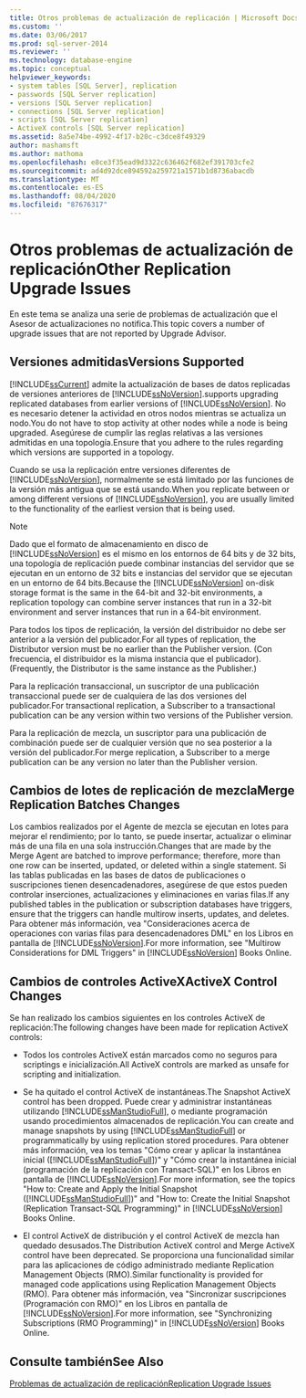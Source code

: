 ```yaml
---
title: Otros problemas de actualización de replicación | Microsoft Docs
ms.custom: ''
ms.date: 03/06/2017
ms.prod: sql-server-2014
ms.reviewer: ''
ms.technology: database-engine
ms.topic: conceptual
helpviewer_keywords:
- system tables [SQL Server], replication
- passwords [SQL Server replication]
- versions [SQL Server replication]
- connections [SQL Server replication]
- scripts [SQL Server replication]
- ActiveX controls [SQL Server replication]
ms.assetid: 8a5e74be-4992-4f17-b20c-c3dce8f49329
author: mashamsft
ms.author: mathoma
ms.openlocfilehash: e8ce3f35ead9d3322c636462f682ef391703cfe2
ms.sourcegitcommit: ad4d92dce894592a259721a1571b1d8736abacdb
ms.translationtype: MT
ms.contentlocale: es-ES
ms.lasthandoff: 08/04/2020
ms.locfileid: "87676317"
---
```

# <a name="other-replication-upgrade-issues"></a><span data-ttu-id="0e525-102">Otros problemas de actualización de replicación</span><span class="sxs-lookup"><span data-stu-id="0e525-102">Other Replication Upgrade Issues</span></span>
  <span data-ttu-id="0e525-103">En este tema se analiza una serie de problemas de actualización que el Asesor de actualizaciones no notifica.</span><span class="sxs-lookup"><span data-stu-id="0e525-103">This topic covers a number of upgrade issues that are not reported by Upgrade Advisor.</span></span>  
  
## <a name="versions-supported"></a><span data-ttu-id="0e525-104">Versiones admitidas</span><span class="sxs-lookup"><span data-stu-id="0e525-104">Versions Supported</span></span>  
 [!INCLUDE[ssCurrent](../../includes/sscurrent-md.md)] <span data-ttu-id="0e525-105">admite la actualización de bases de datos replicadas de versiones anteriores de [!INCLUDE[ssNoVersion](../../includes/ssnoversion-md.md)].</span><span class="sxs-lookup"><span data-stu-id="0e525-105">supports upgrading replicated databases from earlier versions of [!INCLUDE[ssNoVersion](../../includes/ssnoversion-md.md)].</span></span> <span data-ttu-id="0e525-106">No es necesario detener la actividad en otros nodos mientras se actualiza un nodo.</span><span class="sxs-lookup"><span data-stu-id="0e525-106">You do not have to stop activity at other nodes while a node is being upgraded.</span></span> <span data-ttu-id="0e525-107">Asegúrese de cumplir las reglas relativas a las versiones admitidas en una topología.</span><span class="sxs-lookup"><span data-stu-id="0e525-107">Ensure that you adhere to the rules regarding which versions are supported in a topology.</span></span>  
  
 <span data-ttu-id="0e525-108">Cuando se usa la replicación entre versiones diferentes de [!INCLUDE[ssNoVersion](../../includes/ssnoversion-md.md)], normalmente se está limitado por las funciones de la versión más antigua que se está usando.</span><span class="sxs-lookup"><span data-stu-id="0e525-108">When you replicate between or among different versions of [!INCLUDE[ssNoVersion](../../includes/ssnoversion-md.md)], you are usually limited to the functionality of the earliest version that is being used.</span></span>  
  
> [!NOTE]  
>  <span data-ttu-id="0e525-109">Dado que el formato de almacenamiento en disco de [!INCLUDE[ssNoVersion](../../includes/ssnoversion-md.md)] es el mismo en los entornos de 64 bits y de 32 bits, una topología de replicación puede combinar instancias del servidor que se ejecutan en un entorno de 32 bits e instancias del servidor que se ejecutan en un entorno de 64 bits.</span><span class="sxs-lookup"><span data-stu-id="0e525-109">Because the [!INCLUDE[ssNoVersion](../../includes/ssnoversion-md.md)] on-disk storage format is the same in the 64-bit and 32-bit environments, a replication topology can combine server instances that run in a 32-bit environment and server instances that run in a 64-bit environment.</span></span>  
  
 <span data-ttu-id="0e525-110">Para todos los tipos de replicación, la versión del distribuidor no debe ser anterior a la versión del publicador.</span><span class="sxs-lookup"><span data-stu-id="0e525-110">For all types of replication, the Distributor version must be no earlier than the Publisher version.</span></span> <span data-ttu-id="0e525-111">(Con frecuencia, el distribuidor es la misma instancia que el publicador).</span><span class="sxs-lookup"><span data-stu-id="0e525-111">(Frequently, the Distributor is the same instance as the Publisher.)</span></span>  
  
 <span data-ttu-id="0e525-112">Para la replicación transaccional, un suscriptor de una publicación transaccional puede ser de cualquiera de las dos versiones del publicador.</span><span class="sxs-lookup"><span data-stu-id="0e525-112">For transactional replication, a Subscriber to a transactional publication can be any version within two versions of the Publisher version.</span></span>  
  
 <span data-ttu-id="0e525-113">Para la replicación de mezcla, un suscriptor para una publicación de combinación puede ser de cualquier versión que no sea posterior a la versión del publicador.</span><span class="sxs-lookup"><span data-stu-id="0e525-113">For merge replication, a Subscriber to a merge publication can be any version no later than the Publisher version.</span></span>  
  
## <a name="merge-replication-batches-changes"></a><span data-ttu-id="0e525-114">Cambios de lotes de replicación de mezcla</span><span class="sxs-lookup"><span data-stu-id="0e525-114">Merge Replication Batches Changes</span></span>  
 <span data-ttu-id="0e525-115">Los cambios realizados por el Agente de mezcla se ejecutan en lotes para mejorar el rendimiento; por lo tanto, se puede insertar, actualizar o eliminar más de una fila en una sola instrucción.</span><span class="sxs-lookup"><span data-stu-id="0e525-115">Changes that are made by the Merge Agent are batched to improve performance; therefore, more than one row can be inserted, updated, or deleted within a single statement.</span></span> <span data-ttu-id="0e525-116">Si las tablas publicadas en las bases de datos de publicaciones o suscripciones tienen desencadenadores, asegúrese de que estos pueden controlar inserciones, actualizaciones y eliminaciones en varias filas.</span><span class="sxs-lookup"><span data-stu-id="0e525-116">If any published tables in the publication or subscription databases have triggers, ensure that the triggers can handle multirow inserts, updates, and deletes.</span></span> <span data-ttu-id="0e525-117">Para obtener más información, vea "Consideraciones acerca de operaciones con varias filas para desencadenadores DML" en los Libros en pantalla de [!INCLUDE[ssNoVersion](../../includes/ssnoversion-md.md)].</span><span class="sxs-lookup"><span data-stu-id="0e525-117">For more information, see "Multirow Considerations for DML Triggers" in [!INCLUDE[ssNoVersion](../../includes/ssnoversion-md.md)] Books Online.</span></span>  
  
## <a name="activex-control-changes"></a><span data-ttu-id="0e525-118">Cambios de controles ActiveX</span><span class="sxs-lookup"><span data-stu-id="0e525-118">ActiveX Control Changes</span></span>  
 <span data-ttu-id="0e525-119">Se han realizado los cambios siguientes en los controles ActiveX de replicación:</span><span class="sxs-lookup"><span data-stu-id="0e525-119">The following changes have been made for replication ActiveX controls:</span></span>  
  
-   <span data-ttu-id="0e525-120">Todos los controles ActiveX están marcados como no seguros para scriptings e inicialización.</span><span class="sxs-lookup"><span data-stu-id="0e525-120">All ActiveX controls are marked as unsafe for scripting and initialization.</span></span>  
  
-   <span data-ttu-id="0e525-121">Se ha quitado el control ActiveX de instantáneas.</span><span class="sxs-lookup"><span data-stu-id="0e525-121">The Snapshot ActiveX control has been dropped.</span></span> <span data-ttu-id="0e525-122">Puede crear y administrar instantáneas utilizando [!INCLUDE[ssManStudioFull](../../includes/ssmanstudiofull-md.md)], o mediante programación usando procedimientos almacenados de replicación.</span><span class="sxs-lookup"><span data-stu-id="0e525-122">You can create and manage snapshots by using [!INCLUDE[ssManStudioFull](../../includes/ssmanstudiofull-md.md)] or programmatically by using replication stored procedures.</span></span> <span data-ttu-id="0e525-123">Para obtener más información, vea los temas "Cómo crear y aplicar la instantánea inicial ([!INCLUDE[ssManStudioFull](../../includes/ssmanstudiofull-md.md)])" y "Cómo crear la instantánea inicial (programación de la replicación con Transact-SQL)" en los Libros en pantalla de [!INCLUDE[ssNoVersion](../../includes/ssnoversion-md.md)].</span><span class="sxs-lookup"><span data-stu-id="0e525-123">For more information, see the topics "How to: Create and Apply the Initial Snapshot ([!INCLUDE[ssManStudioFull](../../includes/ssmanstudiofull-md.md)])" and "How to: Create the Initial Snapshot (Replication Transact-SQL Programming)" in [!INCLUDE[ssNoVersion](../../includes/ssnoversion-md.md)] Books Online.</span></span>  
  
-   <span data-ttu-id="0e525-124">El control ActiveX de distribución y el control ActiveX de mezcla han quedado desusados.</span><span class="sxs-lookup"><span data-stu-id="0e525-124">The Distribution ActiveX control and Merge ActiveX control have been deprecated.</span></span> <span data-ttu-id="0e525-125">Se proporciona una funcionalidad similar para las aplicaciones de código administrado mediante Replication Management Objects (RMO).</span><span class="sxs-lookup"><span data-stu-id="0e525-125">Similar functionality is provided for managed code applications using Replication Management Objects (RMO).</span></span> <span data-ttu-id="0e525-126">Para obtener más información, vea "Sincronizar suscripciones (Programación con RMO)" en los Libros en pantalla de [!INCLUDE[ssNoVersion](../../includes/ssnoversion-md.md)].</span><span class="sxs-lookup"><span data-stu-id="0e525-126">For more information, see "Synchronizing Subscriptions (RMO Programming)" in [!INCLUDE[ssNoVersion](../../includes/ssnoversion-md.md)] Books Online.</span></span>  
  
## <a name="see-also"></a><span data-ttu-id="0e525-127">Consulte también</span><span class="sxs-lookup"><span data-stu-id="0e525-127">See Also</span></span>  
 [<span data-ttu-id="0e525-128">Problemas de actualización de replicación</span><span class="sxs-lookup"><span data-stu-id="0e525-128">Replication Upgrade Issues</span></span>](../../../2014/sql-server/install/replication-upgrade-issues.md)  
  
  
